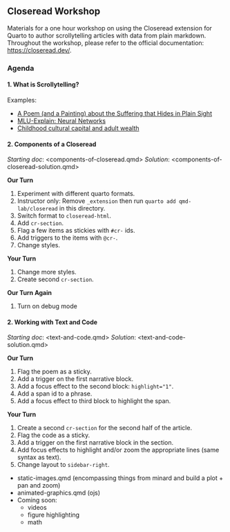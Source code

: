 ## Closeread Workshop

Materials for a one hour workshop on using the Closeread extension for Quarto to author scrollytelling articles with data from plain markdown. Throughout the workshop, please refer to the official documentation: <https://closeread.dev/>.

### Agenda

#### 1. What is Scrollytelling?

Examples:

- [A Poem (and a Painting) about the Suffering that Hides in Plain Sight](https://www.nytimes.com/interactive/2022/03/06/books/auden-musee-des-beaux-arts.html)
- [MLU-Explain: Neural Networks](https://mlu-explain.github.io/neural-networks/)
- [Childhood cultural capital and adult wealth](https://mschnetzer.github.io/scrollytell_cultcap/)


#### 2. Components of a Closeread

*Starting doc*: <components-of-closeread.qmd>
*Solution*: <components-of-closeread-solution.qmd>

**Our Turn**

1. Experiment with different quarto formats.
2. Instructor only: Remove `_extension` then run `quarto add qmd-lab/closeread` in this directory.
3. Switch format to `closeread-html`.
4. Add `cr-section`.
5. Flag a few items as stickies with `#cr-` ids.
6. Add triggers to the items with `@cr-`.
7. Change styles.

**Your Turn**

1. Change more styles.
2. Create second `cr-section`.

**Our Turn Again**

1. Turn on debug mode


#### 2. Working with Text and Code

*Starting doc*: <text-and-code.qmd>
*Solution*: <text-and-code-solution.qmd>

**Our Turn**

1. Flag the poem as a sticky.
2. Add a trigger on the first narrative block.
3. Add a focus effect to the second block: `highlight="1"`.
4. Add a span id to a phrase.
5. Add a focus effect to third block to highlight the span.

**Your Turn**

1. Create a second `cr-section` for the second half of the article.
2. Flag the code as a sticky.
3. Add a trigger on the first narrative block in the section.
4. Add focus effects to highlight and/or zoom the appropriate lines (same syntax as text).
5. Change layout to `sidebar-right`.


-  static-images.qmd (encompassing things from minard and build a plot + pan and zoom)
-  animated-graphics.qmd (ojs)
- Coming soon:
  - videos
  - figure highlighting
  - math